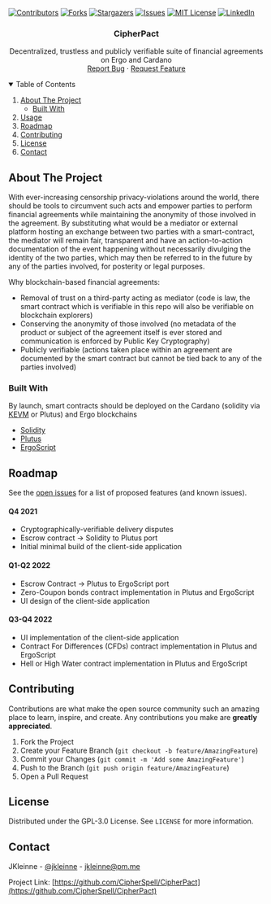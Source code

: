 <!--
*** Thanks for checking out the Best-README-Template. If you have a suggestion
*** that would make this better, please fork the repo and create a pull request
*** or simply open an issue with the tag "enhancement".
*** Thanks again! Now go create something AMAZING! :D
-->



<!-- PROJECT SHIELDS -->
<!--
*** I'm using markdown "reference style" links for readability.
*** Reference links are enclosed in brackets [ ] instead of parentheses ( ).
*** See the bottom of this document for the declaration of the reference variables
*** for contributors-url, forks-url, etc. This is an optional, concise syntax you may use.
*** https://www.markdownguide.org/basic-syntax/#reference-style-links
-->
[![Contributors][contributors-shield]][contributors-url]
[![Forks][forks-shield]][forks-url]
[![Stargazers][stars-shield]][stars-url]
[![Issues][issues-shield]][issues-url]
[![MIT License][license-shield]][license-url]
[![LinkedIn][linkedin-shield]][linkedin-url]



<!-- PROJECT LOGO -->

<!--
<br />

<p align="center">

  <a href="">

    <img src="images/logo.png" alt="Logo" width="80" height="80">

  </a>
-->

<h3 align="center">CipherPact</h3>

  <p align="center">
    Decentralized, trustless and publicly verifiable suite of financial agreements 
    on Ergo and Cardano 
    <br />
<!--
    <a href="https://github.com/CipherSpell/CipherPact"><strong>Explore the docs »</strong></a>
    <br />
    <br />
    <a href="https://github.com/CipherSpell/CipherPact">View Demo</a>
    ·
-->
    <a href="https://github.com/CipherSpell/CipherPact/issues">Report Bug</a>
    ·
    <a href="https://github.com/CipherSpell/CipherPact/issues">Request Feature</a>
  </p>



<!-- TABLE OF CONTENTS -->
<details open="open">
  <summary>Table of Contents</summary>
  <ol>
    <li>
      <a href="#about-the-project">About The Project</a>
      <ul>
        <li><a href="#built-with">Built With</a></li>
      </ul>
    </li>
    <li><a href="#usage">Usage</a></li>
    <li><a href="#roadmap">Roadmap</a></li>
    <li><a href="#contributing">Contributing</a></li>
    <li><a href="#license">License</a></li>
    <li><a href="#contact">Contact</a></li>
  </ol>
</details>



<!-- ABOUT THE PROJECT -->
## About The Project

<!--
[![Product Name Screen Shot][product-screenshot]](https://app.cipherpact.com)
-->

With ever-increasing censorship privacy-violations around the world, there should be tools to circumvent such acts and empower parties to
perform financial agreements while maintaining the anonymity of those involved in the agreement. By substituting what would be 
a mediator or external platform hosting an exchange between two parties with a smart-contract, the mediator will remain fair, transparent 
and have an action-to-action documentation of the event happening without necessarily divulging the identity of the two parties, which 
may then be referred to in the future by any of the parties involved, for posterity or legal purposes.

Why blockchain-based financial agreements:
* Removal of trust on a third-party acting as mediator (code is law, the smart contract which is verifiable in this repo will also be verifiable on blockchain explorers)
* Conserving the anonymity of those involved (no metadata of the product or subject of the agreement itself is ever stored and communication is enforced by Public Key Cryptography)
* Publicly verifiable (actions taken place within an agreement are documented by the smart contract but cannot be tied back to any of the parties involved)

### Built With

By launch, smart contracts should be deployed on the Cardano (solidity via [KEVM](https://testnets.cardano.org/en/virtual-machines/kevm/overview/) or Plutus) and Ergo blockchains
* [Solidity](https://soliditylang.org/)
* [Plutus](https://testnets.cardano.org/en/programming-languages/plutus/overview/)
* [ErgoScript](https://docs.ergoplatform.com/ErgoScript.pdf)



[comment]: <> (<!-- GETTING STARTED -->)

[comment]: <> (## Getting Started)

[comment]: <> (This is an example of how you may give instructions on setting up your project locally.)

[comment]: <> (To get a local copy up and running follow these simple example steps.)

[comment]: <> (### Prerequisites)

[comment]: <> (This is an example of how to list things you need to use the software and how to install them.)

[comment]: <> (* npm)

[comment]: <> (  ```sh)

[comment]: <> (  npm install npm@latest -g)

[comment]: <> (  ```)

[comment]: <> (<!-- More relevant for frontend repo -->)

[comment]: <> (### Installation)

[comment]: <> (1. Get a free API Key at [https://example.com]&#40;https://example.com&#41;)

[comment]: <> (2. Clone the repo)

[comment]: <> (   ```sh)

[comment]: <> (   git clone https://github.com/CipherSpell/CipherPact.git)

[comment]: <> (   ```)

[comment]: <> (3. Install NPM packages)

[comment]: <> (   ```sh)

[comment]: <> (   npm install)

[comment]: <> (   ```)

[comment]: <> (4. Enter your API in `config.js`)

[comment]: <> (   ```JS)

[comment]: <> (   const API_KEY = 'ENTER YOUR API';)

[comment]: <> (   ```)



[comment]: <> (<!-- USAGE EXAMPLES -->)

[comment]: <> (## Usage)

[comment]: <> (Use this space to show useful examples of how a project can be used. Additional screenshots, code examples and demos work well in this space. You may also link to more resources.)

[comment]: <> (_For more examples, please refer to the [Documentation]&#40;https://example.com&#41;_)


<!-- ROADMAP -->
## Roadmap

See the [open issues](https://github.com/CipherSpell/CipherPact/issues) for a list of proposed features (and known issues).

#### Q4 2021
* Cryptographically-verifiable delivery disputes
* Escrow contract -> Solidity to Plutus port
* Initial minimal build of the client-side application
#### Q1-Q2 2022
* Escrow Contract -> Plutus to ErgoScript port
* Zero-Coupon bonds contract implementation in Plutus and ErgoScript
* UI design of the client-side application
#### Q3-Q4 2022
* UI implementation of the client-side application
* Contract For Differences (CFDs) contract implementation in Plutus and ErgoScript
* Hell or High Water contract implementation in Plutus and ErgoScript

<!-- CONTRIBUTING -->
## Contributing

Contributions are what make the open source community such an amazing place to learn, inspire, and create. Any contributions you make are **greatly appreciated**.

1. Fork the Project
2. Create your Feature Branch (`git checkout -b feature/AmazingFeature`)
3. Commit your Changes (`git commit -m 'Add some AmazingFeature'`)
4. Push to the Branch (`git push origin feature/AmazingFeature`)
5. Open a Pull Request



<!-- LICENSE -->
## License

Distributed under the GPL-3.0 License. See `LICENSE` for more information.



<!-- CONTACT -->
## Contact

JKleinne - [@jkleinne](https://twitter.com/jkleinne) - jkleinne@pm.me

Project Link: [https://github.com/CipherSpell/CipherPact](https://github.com/CipherSpell/CipherPact)






<!-- MARKDOWN LINKS & IMAGES -->
<!-- https://www.markdownguide.org/basic-syntax/#reference-style-links -->
[contributors-shield]: https://img.shields.io/github/contributors/CipherSpell/CipherPact?style=for-the-badge
[contributors-url]: https://github.com/CipherSpell/CipherPact/graphs/contributors
[forks-shield]: https://img.shields.io/github/forks/CipherSpell/CipherPact?style=for-the-badge
[forks-url]: https://github.com/CipherSpell/CipherPact/network/members
[stars-shield]: https://img.shields.io/github/stars/CipherSpell/CipherPact?style=for-the-badge
[stars-url]: https://github.com/CipherSpell/CipherPact/stargazers
[issues-shield]: https://img.shields.io/github/issues/CipherSpell/CipherPact?style=for-the-badge
[issues-url]: https://github.com/CipherSpell/CipherPact/issues
[license-shield]: https://img.shields.io/github/license/CipherSpell/CipherPact?style=for-the-badge
[license-url]: https://github.com/CipherSpell/CipherPact/blob/master/LICENSE
[linkedin-shield]: https://img.shields.io/badge/-LinkedIn-black.svg?style=for-the-badge&logo=linkedin&colorB=555
[linkedin-url]: https://linkedin.com/in/jkleinne
[product-screenshot]: images/screenshot.png
